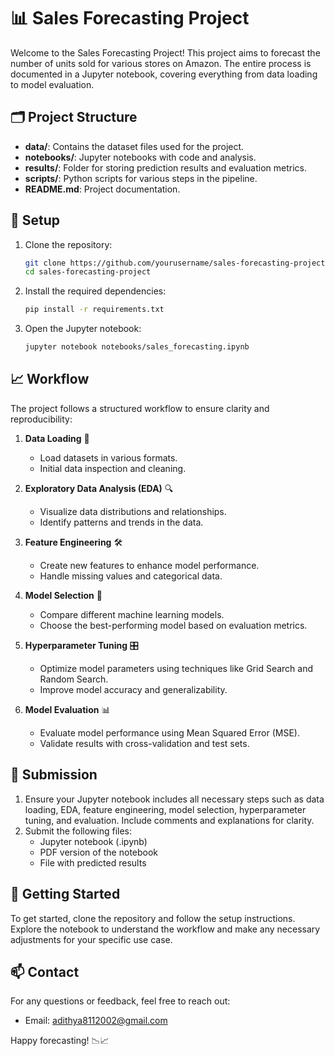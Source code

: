 
# 📊 Sales Forecasting Project

Welcome to the Sales Forecasting Project! This project aims to forecast the number of units sold for various stores on Amazon. The entire process is documented in a Jupyter notebook, covering everything from data loading to model evaluation.

## 🗂 Project Structure

- **data/**: Contains the dataset files used for the project.
- **notebooks/**: Jupyter notebooks with code and analysis.
- **results/**: Folder for storing prediction results and evaluation metrics.
- **scripts/**: Python scripts for various steps in the pipeline.
- **README.md**: Project documentation.

## 🔧 Setup

1. Clone the repository:
   ```bash
   git clone https://github.com/yourusername/sales-forecasting-project.git
   cd sales-forecasting-project
   ```

2. Install the required dependencies:
   ```bash
   pip install -r requirements.txt
   ```

3. Open the Jupyter notebook:
   ```bash
   jupyter notebook notebooks/sales_forecasting.ipynb
   ```

## 📈 Workflow

The project follows a structured workflow to ensure clarity and reproducibility:

1. **Data Loading** 📂
   - Load datasets in various formats.
   - Initial data inspection and cleaning.

2. **Exploratory Data Analysis (EDA)** 🔍
   - Visualize data distributions and relationships.
   - Identify patterns and trends in the data.

3. **Feature Engineering** 🛠️
   - Create new features to enhance model performance.
   - Handle missing values and categorical data.

4. **Model Selection** 🤖
   - Compare different machine learning models.
   - Choose the best-performing model based on evaluation metrics.

5. **Hyperparameter Tuning** 🎛️
   - Optimize model parameters using techniques like Grid Search and Random Search.
   - Improve model accuracy and generalizability.

6. **Model Evaluation** 📊
   - Evaluate model performance using Mean Squared Error (MSE).
   - Validate results with cross-validation and test sets.

## 📄 Submission

1. Ensure your Jupyter notebook includes all necessary steps such as data loading, EDA, feature engineering, model selection, hyperparameter tuning, and evaluation. Include comments and explanations for clarity.
2. Submit the following files:
   - Jupyter notebook (.ipynb)
   - PDF version of the notebook
   - File with predicted results

## 🚀 Getting Started

To get started, clone the repository and follow the setup instructions. Explore the notebook to understand the workflow and make any necessary adjustments for your specific use case.

## 📫 Contact

For any questions or feedback, feel free to reach out:

- Email: adithya8112002@gmail.com

Happy forecasting! 📉📈

